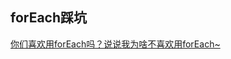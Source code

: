 ## forEach踩坑

[你们喜欢用forEach吗？说说我为啥不喜欢用forEach~](https://mp.weixin.qq.com/s/fjXOlWRDvy6F_dyg-L-zlA)


